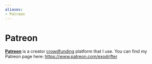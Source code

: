 ```yaml
---
aliases:
- Patreon
---
```


# Patreon

**[Patreon](https://www.patreon.com/)** is a creator [crowdfunding](crowdfunding.md) platform that I use. You can find my Patreon page here: https://www.patreon.com/exodrifter
